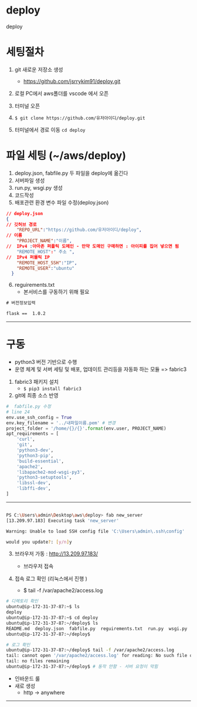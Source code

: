 # deploy
deploy

# 세팅절차 
1. git 새로운 저장소 생성 
    - https://github.com/jsrrykim91/deploy.git

2. 로컬 PC에서 aws폴더를 vscode 에서 오픈 
3. 터미널 오픈
4. `$ git clone https://github.com/유저아이디/deploy.git`
5. 터미널에서 경로 이동   `cd deploy`

# 파일 세팅 (~/aws/deploy)
1. deploy.json, fabfile.py 두 파일을 deploy에 옮긴다 
2. 서버파일 생성  
3. run.py, wsgi.py 생성
4. 코드작성 
5. 배포관련 환경 변수 파일 수정(deploy.json) 

```json
// deploy.json
{
// 깃허브 경로 
    "REPO_URL":"https://github.com/유저아이디/deploy",
// 이름 
    "PROJECT_NAME":"이름",
//  IPv4 :아마존 퍼플릭 도메인 - 만약 도매인 구매하면 : 아이피를 집어 넣으면 됨 
    "REMOTE_HOST":" 주소 ",
//  IPv4 퍼블릭 IP
    "REMOTE_HOST_SSH":"IP",
    "REMOTE_USER":"ubuntu"
  }
```

6. reguirements.txt 
    - 본서비스를 구동하기 위해 필요 

```txt
# 버전정보입력

flask ==  1.0.2  
```
---

# 구동 
- python3 버전 기반으로 수행 
- 운영 체계 및 서버 세팅 및 배포, 업데이트 관리등을 자동화 하는 모듈 => fabric3

1. fabric3 패키지 설치 
    - `$ pip3 install fabric3`
2. git에 최종 소스 반영 

```py
#  fabfile.py 수정 
# line 24
env.use_ssh_config = True
env.key_filename = '../내파일이름.pem' # 변경
project_folder = '/home/{}/{}'.format(env.user, PROJECT_NAME)
apt_requirements = [
    'curl',
    'git',
    'python3-dev',
    'python3-pip',
    'build-essential',
    'apache2',
    'libapache2-mod-wsgi-py3',
    'python3-setuptools',
    'libssl-dev', 
    'libffi-dev',
]
```
---

```bash

PS C:\Users\admin\Desktop\aws\deploy> fab new_server
[13.209.97.183] Executing task 'new_server'

Warning: Unable to load SSH config file 'C:\Users\admin\.ssh\config'

would you update?: [y/n]y

```

3. 브라우저 가동 : http://13.209.97.183/
    - 브라우저 접속 

4. 접속 로그 확인 (리눅스에서 진행 )
    - $ tail -f /var/apache2/access.log

``` bash
# 디렉토리 확인 
ubuntu@ip-172-31-37-87:~$ ls
deploy
ubuntu@ip-172-31-37-87:~$ cd deploy
ubuntu@ip-172-31-37-87:~/deploy$ ls
README.md  deploy.json  fabfile.py  reguirements.txt  run.py  wsgi.py
ubuntu@ip-172-31-37-87:~/deploy$

# 로그 확인 
ubuntu@ip-172-31-37-87:~/deploy$ tail -f /var/apache2/access.log
tail: cannot open '/var/apache2/access.log' for reading: No such file or directory
tail: no files remaining
ubuntu@ip-172-31-37-87:~/deploy$ # 동작 안함 - 서버 요청이 막힘 

```
- 인바운드 룰 
- 새로 생성 
    - http -> anywhere
---